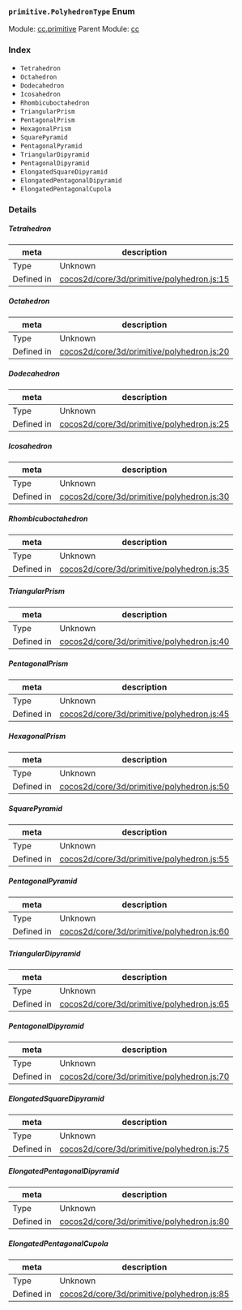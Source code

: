 ### `primitive.PolyhedronType` Enum



Module: [cc.primitive](../modules/cc.primitive.md)
Parent Module: [cc](../modules/cc.md)





### Index
  - `Tetrahedron`
  - `Octahedron`
  - `Dodecahedron`
  - `Icosahedron`
  - `Rhombicuboctahedron`
  - `TriangularPrism`
  - `PentagonalPrism`
  - `HexagonalPrism`
  - `SquarePyramid`
  - `PentagonalPyramid`
  - `TriangularDipyramid`
  - `PentagonalDipyramid`
  - `ElongatedSquareDipyramid`
  - `ElongatedPentagonalDipyramid`
  - `ElongatedPentagonalCupola`

### Details


##### Tetrahedron

> 

| meta | description |
|------|-------------|
| Type | Unknown |
| Defined in | [cocos2d/core/3d/primitive/polyhedron.js:15](https://github.com/cocos-creator/engine/blob/98967f5e8c458e65203b56f900ee34c8ea836e72/cocos2d/core/3d/primitive/polyhedron.js#L15) |



##### Octahedron

> 

| meta | description |
|------|-------------|
| Type | Unknown |
| Defined in | [cocos2d/core/3d/primitive/polyhedron.js:20](https://github.com/cocos-creator/engine/blob/98967f5e8c458e65203b56f900ee34c8ea836e72/cocos2d/core/3d/primitive/polyhedron.js#L20) |



##### Dodecahedron

> 

| meta | description |
|------|-------------|
| Type | Unknown |
| Defined in | [cocos2d/core/3d/primitive/polyhedron.js:25](https://github.com/cocos-creator/engine/blob/98967f5e8c458e65203b56f900ee34c8ea836e72/cocos2d/core/3d/primitive/polyhedron.js#L25) |



##### Icosahedron

> 

| meta | description |
|------|-------------|
| Type | Unknown |
| Defined in | [cocos2d/core/3d/primitive/polyhedron.js:30](https://github.com/cocos-creator/engine/blob/98967f5e8c458e65203b56f900ee34c8ea836e72/cocos2d/core/3d/primitive/polyhedron.js#L30) |



##### Rhombicuboctahedron

> 

| meta | description |
|------|-------------|
| Type | Unknown |
| Defined in | [cocos2d/core/3d/primitive/polyhedron.js:35](https://github.com/cocos-creator/engine/blob/98967f5e8c458e65203b56f900ee34c8ea836e72/cocos2d/core/3d/primitive/polyhedron.js#L35) |



##### TriangularPrism

> 

| meta | description |
|------|-------------|
| Type | Unknown |
| Defined in | [cocos2d/core/3d/primitive/polyhedron.js:40](https://github.com/cocos-creator/engine/blob/98967f5e8c458e65203b56f900ee34c8ea836e72/cocos2d/core/3d/primitive/polyhedron.js#L40) |



##### PentagonalPrism

> 

| meta | description |
|------|-------------|
| Type | Unknown |
| Defined in | [cocos2d/core/3d/primitive/polyhedron.js:45](https://github.com/cocos-creator/engine/blob/98967f5e8c458e65203b56f900ee34c8ea836e72/cocos2d/core/3d/primitive/polyhedron.js#L45) |



##### HexagonalPrism

> 

| meta | description |
|------|-------------|
| Type | Unknown |
| Defined in | [cocos2d/core/3d/primitive/polyhedron.js:50](https://github.com/cocos-creator/engine/blob/98967f5e8c458e65203b56f900ee34c8ea836e72/cocos2d/core/3d/primitive/polyhedron.js#L50) |



##### SquarePyramid

> 

| meta | description |
|------|-------------|
| Type | Unknown |
| Defined in | [cocos2d/core/3d/primitive/polyhedron.js:55](https://github.com/cocos-creator/engine/blob/98967f5e8c458e65203b56f900ee34c8ea836e72/cocos2d/core/3d/primitive/polyhedron.js#L55) |



##### PentagonalPyramid

> 

| meta | description |
|------|-------------|
| Type | Unknown |
| Defined in | [cocos2d/core/3d/primitive/polyhedron.js:60](https://github.com/cocos-creator/engine/blob/98967f5e8c458e65203b56f900ee34c8ea836e72/cocos2d/core/3d/primitive/polyhedron.js#L60) |



##### TriangularDipyramid

> 

| meta | description |
|------|-------------|
| Type | Unknown |
| Defined in | [cocos2d/core/3d/primitive/polyhedron.js:65](https://github.com/cocos-creator/engine/blob/98967f5e8c458e65203b56f900ee34c8ea836e72/cocos2d/core/3d/primitive/polyhedron.js#L65) |



##### PentagonalDipyramid

> 

| meta | description |
|------|-------------|
| Type | Unknown |
| Defined in | [cocos2d/core/3d/primitive/polyhedron.js:70](https://github.com/cocos-creator/engine/blob/98967f5e8c458e65203b56f900ee34c8ea836e72/cocos2d/core/3d/primitive/polyhedron.js#L70) |



##### ElongatedSquareDipyramid

> 

| meta | description |
|------|-------------|
| Type | Unknown |
| Defined in | [cocos2d/core/3d/primitive/polyhedron.js:75](https://github.com/cocos-creator/engine/blob/98967f5e8c458e65203b56f900ee34c8ea836e72/cocos2d/core/3d/primitive/polyhedron.js#L75) |



##### ElongatedPentagonalDipyramid

> 

| meta | description |
|------|-------------|
| Type | Unknown |
| Defined in | [cocos2d/core/3d/primitive/polyhedron.js:80](https://github.com/cocos-creator/engine/blob/98967f5e8c458e65203b56f900ee34c8ea836e72/cocos2d/core/3d/primitive/polyhedron.js#L80) |



##### ElongatedPentagonalCupola

> 

| meta | description |
|------|-------------|
| Type | Unknown |
| Defined in | [cocos2d/core/3d/primitive/polyhedron.js:85](https://github.com/cocos-creator/engine/blob/98967f5e8c458e65203b56f900ee34c8ea836e72/cocos2d/core/3d/primitive/polyhedron.js#L85) |


